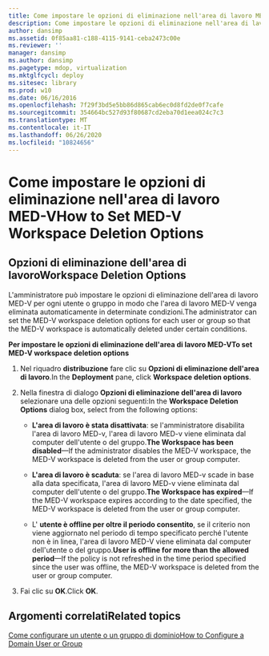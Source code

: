 ```yaml
---
title: Come impostare le opzioni di eliminazione nell'area di lavoro MED-V
description: Come impostare le opzioni di eliminazione nell'area di lavoro MED-V
author: dansimp
ms.assetid: 0f85aa81-c188-4115-9141-ceba2473c00e
ms.reviewer: ''
manager: dansimp
ms.author: dansimp
ms.pagetype: mdop, virtualization
ms.mktglfcycl: deploy
ms.sitesec: library
ms.prod: w10
ms.date: 06/16/2016
ms.openlocfilehash: 7f29f3bd5e5bb86d865cab6ec0d8fd2de0f7cafe
ms.sourcegitcommit: 354664bc527d93f80687cd2eba70d1eea024c7c3
ms.translationtype: MT
ms.contentlocale: it-IT
ms.lasthandoff: 06/26/2020
ms.locfileid: "10824656"
---
```

# <span data-ttu-id="a4724-103">Come impostare le opzioni di eliminazione nell'area di lavoro MED-V</span><span class="sxs-lookup"><span data-stu-id="a4724-103">How to Set MED-V Workspace Deletion Options</span></span>


## <span data-ttu-id="a4724-104">Opzioni di eliminazione dell'area di lavoro</span><span class="sxs-lookup"><span data-stu-id="a4724-104">Workspace Deletion Options</span></span>


<span data-ttu-id="a4724-105">L'amministratore può impostare le opzioni di eliminazione dell'area di lavoro MED-V per ogni utente o gruppo in modo che l'area di lavoro MED-V venga eliminata automaticamente in determinate condizioni.</span><span class="sxs-lookup"><span data-stu-id="a4724-105">The administrator can set the MED-V workspace deletion options for each user or group so that the MED-V workspace is automatically deleted under certain conditions.</span></span>

**<span data-ttu-id="a4724-106">Per impostare le opzioni di eliminazione dell'area di lavoro MED-V</span><span class="sxs-lookup"><span data-stu-id="a4724-106">To set MED-V workspace deletion options</span></span>**

1.  <span data-ttu-id="a4724-107">Nel riquadro **distribuzione** fare clic su **Opzioni di eliminazione dell'area di lavoro**.</span><span class="sxs-lookup"><span data-stu-id="a4724-107">In the **Deployment** pane, click **Workspace deletion options**.</span></span>

2.  <span data-ttu-id="a4724-108">Nella finestra di dialogo **Opzioni di eliminazione dell'area di lavoro** selezionare una delle opzioni seguenti:</span><span class="sxs-lookup"><span data-stu-id="a4724-108">In the **Workspace Deletion Options** dialog box, select from the following options:</span></span>

    -   <span data-ttu-id="a4724-109">**L'area di lavoro è stata disattivata**: se l'amministratore disabilita l'area di lavoro MED-v, l'area di lavoro MED-v viene eliminata dal computer dell'utente o del gruppo.</span><span class="sxs-lookup"><span data-stu-id="a4724-109">**The Workspace has been disabled**—If the administrator disables the MED-V workspace, the MED-V workspace is deleted from the user or group computer.</span></span>

    -   <span data-ttu-id="a4724-110">**L'area di lavoro è scaduta**: se l'area di lavoro MED-v scade in base alla data specificata, l'area di lavoro MED-v viene eliminata dal computer dell'utente o del gruppo.</span><span class="sxs-lookup"><span data-stu-id="a4724-110">**The Workspace has expired**—If the MED-V workspace expires according to the date specified, the MED-V workspace is deleted from the user or group computer.</span></span>

    -   <span data-ttu-id="a4724-111">L' **utente è offline per oltre il periodo consentito**, se il criterio non viene aggiornato nel periodo di tempo specificato perché l'utente non è in linea, l'area di lavoro MED-V viene eliminata dal computer dell'utente o del gruppo.</span><span class="sxs-lookup"><span data-stu-id="a4724-111">**User is offline for more than the allowed period**—If the policy is not refreshed in the time period specified since the user was offline, the MED-V workspace is deleted from the user or group computer.</span></span>

3.  <span data-ttu-id="a4724-112">Fai clic su **OK**.</span><span class="sxs-lookup"><span data-stu-id="a4724-112">Click **OK**.</span></span>

## <span data-ttu-id="a4724-113">Argomenti correlati</span><span class="sxs-lookup"><span data-stu-id="a4724-113">Related topics</span></span>


[<span data-ttu-id="a4724-114">Come configurare un utente o un gruppo di dominio</span><span class="sxs-lookup"><span data-stu-id="a4724-114">How to Configure a Domain User or Group</span></span>](how-to-configure-a-domain-user-or-groupmedvv2.md)

 

 





